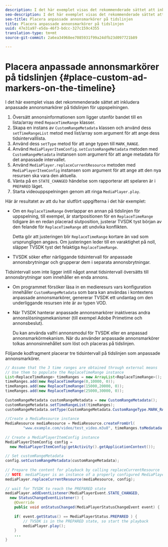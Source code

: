 ```yaml
---
description: I det här exemplet visas det rekommenderade sättet att inkludera anpassade annonsmarkörer på tidslinjen för uppspelningen.
seo-description: I det här exemplet visas det rekommenderade sättet att inkludera anpassade annonsmarkörer på tidslinjen för uppspelningen.
seo-title: Placera anpassade annonsmarkörer på tidslinjen
title: Placera anpassade annonsmarkörer på tidslinjen
uuid: 47e31a97-e5da-46f3-bdcc-327c159c4355
translation-type: tm+mt
source-git-commit: 2a6ea34968ee7085931f99a24dfb23d097721b89

---
```



# Placera anpassade annonsmarkörer på tidslinjen {#place-custom-ad-markers-on-the-timeline}

I det här exemplet visas det rekommenderade sättet att inkludera anpassade annonsmarkörer på tidslinjen för uppspelningen.

1. Översätt annonsinformationen som ligger utanför bandet till en lista/array med `RepaceTimeRange` klasser.
1. Skapa en instans av `CustomRangeMetadata` klassen och använd dess `setTimeRangeList` metod med list/array som argument för att ange dess tidsintervalllista.
1. Använd dess `setType` metod för att ange typen till `MARK_RANGE`.
1. Använd `MediaPlayerItemConfig.setCustomRangeMetadata` metoden med `CustomRangeMetadata` instansen som argument för att ange metadata för det anpassade intervallet.
1. Använd `MediaPlayer.replaceCurrentResource` metoden med `MediaPlayerItemConfig` instansen som argument för att ange att den nya resursen ska vara den aktuella.
1. Vänta på en `STATE_CHANGED` händelse som rapporterar att spelaren är i `PREPARED` läget.
1. Starta videouppspelningen genom att ringa `MediaPlayer.play`.

Här är resultatet av att du har slutfört uppgifterna i det här exemplet:

* Om en `ReplaceTimeRange` överlappar en annan på tidslinjen för uppspelning, till exempel, är startpositionen för en `ReplaceTimeRange` tidigare än en redan placerad slutposition, justerar TVSDK tyst början av den felande för `ReplaceTimeRange` att undvika konflikten.

   Detta gör att justeringen blir `ReplaceTimeRange` kortare än vad som ursprungligen angavs. Om justeringen leder till en varaktighet på noll, släpper TVSDK tyst det felaktiga `ReplaceTimeRange`.

* TVSDK söker efter närliggande tidsintervall för anpassade annonsbrytningar och grupperar dem i separata annonsbrytningar.

Tidsintervall som inte ligger intill något annat tidsintervall översätts till annonsbrytningar som innehåller en enda annons.

* Om programmet försöker läsa in en medieresurs vars konfiguration innehåller `CustomRangeMetadata` som bara kan användas i kontextens anpassade annonsmarkörer, genererar TVSDK ett undantag om den underliggande resursen inte är av typen VOD.

* När TVSDK hanterar anpassade annonsmarkörer inaktiveras andra annonslösningsmekanismer (till exempel Adobe Primetime och annonsbeslut).

   Du kan använda valfri annonsmodul för TVSDK eller en anpassad annonsmarkörmekanism. När du använder anpassade annonsmarkörer tolkas annonsinnehållet som löst och placeras på tidslinjen.

Följande kodfragment placerar tre tidsintervall på tidslinjen som anpassade annonsmarkörer.

```java
// Assume that the 3 time ranges are obtained through external means 
// Use them to populate the ReplaceTimeRange instance 
List<ReplaceTimeRange> timeRanges = new ArrayList<ReplaceTimeRange>(); 
timeRanges.add(new ReplaceTimeRange(0,10000, 0)); 
timeRanges.add(new ReplaceTimeRange(15000,20000, 0)); 
timeRanges.add(new ReplaceTimeRange(25000,30000, 0)); 
 
CustomRangeMetadata customRangeMetadata = new CustomRangeMetadata(); 
customRangeMetadata.setTimeRangeList(timeRanges); 
customRangeMetadata.setType(CustomRangeMetadata.CustomRangeType.MARK_RANGE); 
 
//Create a MediaResource instance 
MediaResource mediaResource = MediaResource.createFromUrl( 
        "www.example.com/video/test_video.m3u8", timeRanges.toMedatada(null)); 
 
// Create a MediaPlayerItemConfig instance 
MediaPlayerItemConfig config =  
  new MediaPlayerItemConfig(getActivity().getApplicationContext()); 
 
// Set customRangeMetadata 
config.setCustomRangeMetadata(customRangeMetadata); 
 
// Prepare the content for playback by calling replaceCurrentResource 
// NOTE: mediaPlayer is an instance of a properly configured MediaPlayer  
mediaPlayer.replaceCurrentResource(mediaResource, config); 
 
// wait for TVSDK to reach the PREPARED state 
mediaPlayer.addEventListener(MediaPlayerEvent.STATE_CHANGED,  
  new StatusChangeEventListener() { 
    @Override 
    public void onStatusChanged(MediaPlayerStatusChangeEvent event) { 
 
    if( event.getStatus() == MediaPlayerStatus.PREPARED ) { 
        // TVSDK is in the PREPARED state, so start the playback  
        mediaPlayer.play(); 
    } 
    ... 
}
```

